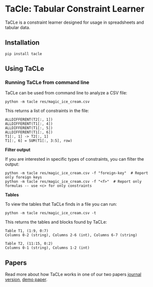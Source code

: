 # TaCle: Tabular Constraint Learner
TaCLe is a constraint learner designed for usage in spreadsheets and tabular data.

## Installation

    pip install tacle
    
## Using TaCLe

### Running TaCLe from command line
TaCLe can be used from command line to analyze a CSV file:

    python -m tacle res/magic_ice_cream.csv
    
This returns a list of constraints in the file:

    ALLDIFFERENT(T2[:, 1])
    ALLDIFFERENT(T1[:, 4])
    ALLDIFFERENT(T1[:, 5])
    ALLDIFFERENT(T1[:, 6])
    T1[:, 1] -> T2[:, 1]
    T1[:, 6] = SUM(T1[:, 3:5], row)

**Filter output**

If you are interested in specific types of constraints, you can filter the output:

    python -m tacle res/magic_ice_cream.csv -f "foreign-key"  # Report only foreign keys
    python -m tacle res/magic_ice_cream.csv -f "<f>"  # Report only formulas -- use <c> for only constraints

**Tables**

To view the tables that TaCLe finds in a file you can run:

    python -m tacle res/magic_ice_cream.csv -t


This returns the tables and blocks found by TaCLe:

    Table T1, (1:9, 0:7)
    Columns 0-2 (string), Columns 2-6 (int), Columns 6-7 (string)
    
    Table T2, (11:15, 0:2)
    Columns 0-1 (string), Columns 1-2 (int)


## Papers
Read more about how TaCLe works in one of our two papers [journal version](https://link.springer.com/article/10.1007/s10994-017-5640-x), [demo paper](https://dl.acm.org/citation.cfm?id=3133193).
